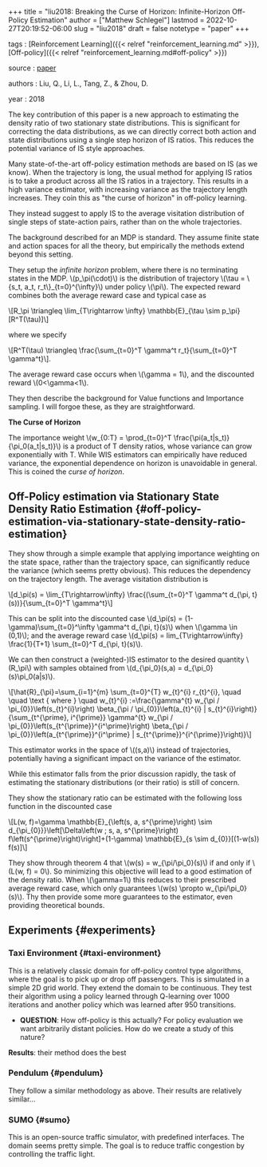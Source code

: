 +++
title = "liu2018: Breaking the Curse of Horizon: Infinite-Horizon Off-Policy Estimation"
author = ["Matthew Schlegel"]
lastmod = 2022-10-27T20:19:52-06:00
slug = "liu2018"
draft = false
notetype = "paper"
+++

tags
: [Reinforcement Learning]({{< relref "reinforcement_learning.md" >}}), [Off-policy]({{< relref "reinforcement_learning.md#off-policy" >}})

source
: [paper](http://papers.nips.cc/paper/7781-breaking-the-curse-of-horizon-infinite-horizon-off-policy-estimation)

authors
: Liu, Q., Li, L., Tang, Z., &amp; Zhou, D.

year
: 2018

The key contribution of this paper is a new approach to estimating the density ratio of two stationary state distributions. This is significant for correcting the data distributions, as we can directly correct both action and state distributions using a single step horizon of IS ratios. This reduces the potential variance of IS style approaches.

Many state-of-the-art off-policy estimation methods are based on IS (as we know). When the trajectory is long, the usual method for applying IS ratios is to take a product across all the IS ratios in a trajectory. This results in a high variance estimator, with increasing variance as the trajectory length increases. They coin this as "the curse of horizon" in off-policy learning.

They instead suggest to apply IS to the average visitation distribution of single steps of state-action pairs, rather than on the whole trajectories.

The background described for an MDP is standard. They assume finite state and action spaces for all the theory, but empirically the methods extend beyond this setting.

They setup the _infinite horizon_ problem, where there is no terminating states in the MDP. \\(p\_\pi(\cdot)\\) is the distribution of trajectory \\(\tau = \\{s\_t, a\_t, r\_t\\}\_{t=0}^{\infty}\\) under policy \\(\pi\\). The expected reward combines both the average reward case and typical case as

\\[R\_\pi \triangleq \lim\_{T\rightarrow \infty} \mathbb{E}\_{\tau \sim p\_\pi} [R^T(\tau)]\\]

where we specify

\\[R^T(\tau) \triangleq \frac{\sum\_{t=0}^T \gamma^t r\_t}{\sum\_{t=0}^T \gamma^t}\\].

The average reward case occurs when \\(\gamma = 1\\), and the discounted reward \\(0<\gamma<1\\).

They then describe the background for Value functions and Importance sampling. I will forgoe these, as they are straightforward.

**The Curse of Horizon**

The importance weight \\(w\_{0:T} = \prod\_{t=0}^T \frac{\pi(a\_t|s\_t)}{\pi\_0(a\_t|s\_t)}\\) is a product of T density ratios, whose variance can grow exponentially with T. While WIS estimators can empirically have reduced variance, the exponential dependence on horizon is unavoidable in general. This is coined the _curse of horizon_.


## Off-Policy estimation via Stationary State Density Ratio Estimation {#off-policy-estimation-via-stationary-state-density-ratio-estimation}

They show through a simple example that applying importance weighting on the state space, rather than the trajectory space, can significantly reduce the variance (which seems pretty obvious). This reduces the dependency on the trajectory length. The average visitation distribution is

\\[d\_\pi(s) = \lim\_{T\rightarrow\infty} \frac{(\sum\_{t=0}^T \gamma^t d\_{\pi, t}(s))}{\sum\_{t=0}^T \gamma^t}\\]

This can be split into the discounted case \\(d\_\pi(s) = (1-\gamma)\sum\_{t=0}^\infty \gamma^t d\_{\pi, t}(s)\\) when \\(\gamma \in (0,1)\\); and the average reward case \\(d\_\pi(s) = lim\_{T\rightarrow\infty} \frac{1}{T+1} \sum\_{t=0}^T d\_{\pi, t}(s)\\).

We can then construct a (weighted-)IS estimator to the desired quantity \\(R\_\pi\\) with samples obtained from \\(d\_{\pi\_0}(s,a) = d\_{\pi\_0}(s)\pi\_0(a|s)\\).

\\[\hat{R}\_{\pi}=\sum\_{i=1}^{m} \sum\_{t=0}^{T} w\_{t}^{i} r\_{t}^{i},
\quad \quad \text { where } \quad
w\_{t}^{i} :=\frac{\gamma^{t} w\_{\pi / \pi\_{0}}\left(s\_{t}^{i}\right) \beta\_{\pi / \pi\_{0}}\left(a\_{t}^{i} | s\_{t}^{i}\right)}{\sum\_{t^{\prime}, i^{\prime}} \gamma^{t} w\_{\pi / \pi\_{0}}\left(s\_{t^{\prime}}^{i^\prime}\right) \beta\_{\pi / \pi\_{0}}\left(a\_{t^{\prime}}^{i^\prime} | s\_{t^{\prime}}^{i^{\prime}}\right)}\\]

This estimator works in the space of \\((s,a)\\) instead of trajectories, potentially having a significant impact on the variance of the estimator.

While this estimator falls from the prior discussion rapidly, the task of estimating the stationary distributions (or their ratio) is still of concern.

They show the stationary ratio can be estimated with the following loss function in the discounted case

\\[L(w, f)=\gamma \mathbb{E}\_{\left(s, a, s^{\prime}\right) \sim d\_{\pi\_{0}}}\left[\Delta\left(w ; s, a, s^{\prime}\right) f\left(s^{\prime}\right)\right]+(1-\gamma) \mathbb{E}\_{s \sim d\_{0}}[(1-w(s)) f(s)]\\]

They show through theorem 4 that \\(w(s) = w\_{\pi/\pi\_0}(s)\\) if and only if \\(L(w, f) = 0\\). So minimizing this objective will lead to a good estimation of the density ratio. When \\(\gamma=1\\) this reduces to their prescribed average reward case, which only guarantees \\(w(s) \propto w\_{\pi/\pi\_0}(s)\\). Thy then provide some more guarantees to the estimator, even providing theoretical bounds.


## Experiments {#experiments}


### Taxi Environment {#taxi-environment}

This is a relatively classic domain for off-policy control type algorithms, where the goal is to pick up or drop off passengers. This is simulated in a simple 2D grid world. They extend the domain to be continuous. They test their algorithm using a policy learned through Q-learning over 1000 iterations and another policy which was learned after 950 transitions.

-   **QUESTION**: How off-policy is this actually? For policy evaluation we want arbitrarily distant policies. How do we create a study of this nature?

**Results**: their method does the best


### Pendulum {#pendulum}

They follow a similar methodology as above. Their results are relatively similar...


### SUMO {#sumo}

This is an open-source traffic simulator, with predefined interfaces. The domain seems pretty simple. The goal is to reduce traffic congestion by controlling the traffic light.
